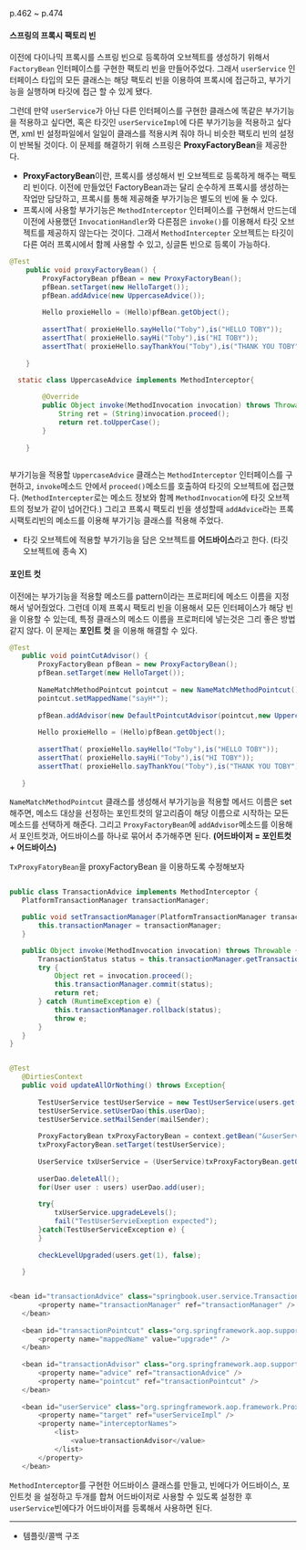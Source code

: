 p.462 ~ p.474

#### 스프링의 프록시 팩토리 빈

이전에 다이나믹 프록시를 스프링 빈으로 등록하여 오브젝트를 생성하기 위해서 `FactoryBean` 인터페이스를 구현한 팩토리 빈을 만들어주었다.
그래서 `userService` 인터페이스 타입의 모든 클래스는 해당 팩토리 빈을 이용하여 프록시에 접근하고, 부가기능을 실행하며 타깃에 접근 할 수 있게 됐다.

그런데 만약 `userService`가 아닌 다른 인터페이스를 구현한 클래스에 똑같은 부가기능을 적용하고 싶다면, 혹은 타깃인 `userServiceImpl`에 다른 부가기능을 적용하고 싶다면,
xml 빈 설정파일에서 일일이 클래스를 적용시켜 줘야 하니 비슷한 팩토리 빈의 설정이 반복될 것이다. 이 문제를 해결하기 위해 스프링은 <b>ProxyFactoryBean</b>을 제공한다.

* <b>ProxyFactoryBean</b>이란, 프록시를 생성해서 빈 오브젝트로 등록하게 해주는 팩토리 빈이다. 이전에 만들었던 FactoryBean과는 달리 순수하게 프록시를 생성하는 작업만 담당하고,
프록시를 통해 제공해줄 부가기능은 별도의 빈에 둘 수 있다.
* 프록시에 사용할 부가기능은 `MethodInterceptor` 인터페이스를 구현해서 만드는데 이전에 사용했던 `InvocationHandler`와 다른점은 `invoke()`를 이용해서 타깃 오브젝트를 제공하지 않는다는 것이다.
그래서 `MethodIntercepter` 오브젝트는 타깃이 다른 여러 프록시에서 함께 사용할 수 있고, 싱글톤 빈으로 등록이 가능하다.

```java
@Test
	public void proxyFactoryBean() {
		ProxyFactoryBean pfBean = new ProxyFactoryBean();
		pfBean.setTarget(new HelloTarget());
		pfBean.addAdvice(new UppercaseAdvice());
		
		Hello proxieHello = (Hello)pfBean.getObject();
		
		assertThat( proxieHello.sayHello("Toby"),is("HELLO TOBY"));
		assertThat( proxieHello.sayHi("Toby"),is("HI TOBY"));
		assertThat( proxieHello.sayThankYou("Toby"),is("THANK YOU TOBY"));
		
	}
  
  static class UppercaseAdvice implements MethodInterceptor{

		@Override
		public Object invoke(MethodInvocation invocation) throws Throwable {
			String ret = (String)invocation.proceed();
			return ret.toUpperCase();
		}
		
	}
  
```

부가기능을 적용할 `UppercaseAdvice` 클래스는 `MethodInterceptor` 인터페이스를 구현하고, `invoke`메소드 안에서 `proceed()`메소드를 호출하여 타깃의 오브젝트에 접근했다.
(`MethodIntercepter`로는 메소드 정보와 함께 `MethodInvocation`에 타깃 오브젝트의 정보가 같이 넘어간다.)
그리고 프록시 팩토리 빈을 생성할때 `addAdvice`라는 프록시팩토리빈의 메소드를 이용해 부가기능 클래스를 적용해 주었다.<br>
 * 타깃 오브젝트에 적용할 부가기능을 담은 오브젝트를 <b>어드바이스</b>라고 한다. (타깃 오브젝트에 종속 X)
 
 #### 포인트 컷
 
 이전에는 부가기능을 적용할 메소드를 pattern이라는 프로퍼티에 메소드 이름을 지정해서 넣어줬었다. 
 그런데 이제 프록시 팩토리 빈을 이용해서 모든 인터페이스가 해당 빈을 이용할 수 있는데,
 특정 클래스의 메소드 이름을 프로퍼티에 넣는것은 그리 좋은 방법 같지 않다.
 이 문제는 <b>포인트 컷</b> 을 이용해 해결할 수 있다.
 
 ```java
 @Test
	public void pointCutAdvisor() {
		ProxyFactoryBean pfBean = new ProxyFactoryBean();
		pfBean.setTarget(new HelloTarget());
		
		NameMatchMethodPointcut pointcut = new NameMatchMethodPointcut();
		pointcut.setMappedName("sayH*");
		
		pfBean.addAdvisor(new DefaultPointcutAdvisor(pointcut,new UppercaseAdvice()));
		
		Hello proxieHello = (Hello)pfBean.getObject();
		
		assertThat( proxieHello.sayHello("Toby"),is("HELLO TOBY"));
		assertThat( proxieHello.sayHi("Toby"),is("HI TOBY"));
		assertThat( proxieHello.sayThankYou("Toby"),is("THANK YOU TOBY"));
		
	}
 
 ```
 `NameMatchMethodPointcut` 클래스를 생성해서 부가기능을 적용할 메서드 이름은 set 해주면, 메소드 대상을 선정하는 포인트컷의 알고리즘이 해당 이름으로 시작하는 모든 메소드를 선택하게 해준다.
 그리고 `ProxyFactoryBean`에 `addAdvisor`메소드를 이용해서 포인트컷과, 어드바이스를 하나로 묶어서 추가해주면 된다.
 <b>(어드바이저 = 포인트컷 + 어드바이스)</b>
 
 `TxProxyFatoryBean`을 proxyFactoryBean 을 이용하도록 수정해보자
 ```java
 
 public class TransactionAdvice implements MethodInterceptor {
	PlatformTransactionManager transactionManager;

	public void setTransactionManager(PlatformTransactionManager transactionManager) {
		this.transactionManager = transactionManager;
	}

	public Object invoke(MethodInvocation invocation) throws Throwable {
		TransactionStatus status = this.transactionManager.getTransaction(new DefaultTransactionDefinition());
		try {
			Object ret = invocation.proceed();
			this.transactionManager.commit(status);
			return ret;
		} catch (RuntimeException e) {
			this.transactionManager.rollback(status);
			throw e;
		}
	}
}
 
 
 @Test
	@DirtiesContext
	public void updateAllOrNothing() throws Exception{
		
		TestUserService testUserService = new TestUserService(users.get(3).getId());
		testUserService.setUserDao(this.userDao);
		testUserService.setMailSender(mailSender);
		
		ProxyFactoryBean txProxyFactoryBean = context.getBean("&userService", ProxyFactoryBean.class);
		txProxyFactoryBean.setTarget(testUserService);
		
		UserService txUserService = (UserService)txProxyFactoryBean.getObject();
		
		userDao.deleteAll();
		for(User user : users) userDao.add(user);
		
		try{
			txUserService.upgradeLevels();
			fail("TestUserServieExeption expected");
		}catch(TestUserServiceException e) {
		}
		
		checkLevelUpgraded(users.get(1), false);
		
	}
 
 
 <bean id="transactionAdvice" class="springbook.user.service.TransactionAdvice">
		<property name="transactionManager" ref="transactionManager" />
	</bean>
	
	<bean id="transactionPointcut" class="org.springframework.aop.support.NameMatchMethodPointcut">
		<property name="mappedName" value="upgrade*" />
	</bean>
	
	<bean id="transactionAdvisor" class="org.springframework.aop.support.DefaultPointcutAdvisor">
		<property name="advice" ref="transactionAdvice" />
		<property name="pointcut" ref="transactionPointcut" />
	</bean>
	
	<bean id="userService" class="org.springframework.aop.framework.ProxyFactoryBean">
		<property name="target" ref="userServiceImpl" />
		<property name="interceptorNames">
			<list>
				<value>transactionAdvisor</value>
			</list>
		</property>
	</bean>
 
 ```
 
 `MethodInterceptor`를 구현한 어드바이스 클래스를 만들고, 빈에다가 어드바이스, 포인트컷 을 설정하고 두개를 합쳐 어드바이저로 사용할 수 있도록 설정한 후
 `userService`빈에다가 어드바이저를 등록해서 사용하면 된다.
 
 
 
 
 
 
 
 
 
 
 ----
 * 템플릿/콜백 구조 
 
 
 
 
 
 
 
 
 
 
 
 
